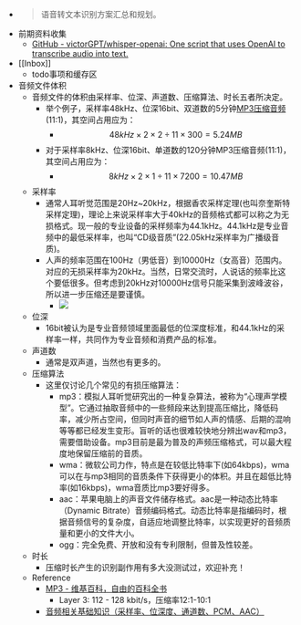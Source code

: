 - > 语音转文本识别方案汇总和规划。
- 前期资料收集
    - [GitHub - victorGPT/whisper-openai: One script that uses OpenAI to transcribe audio into text.](https://github.com/victorGPT/whisper-openai/)
- [[Inbox]]
    - todo事项和缓存区
- 音频文件体积
    - 音频文件的体积由采样率、位深、声道数、压缩算法、时长五者所决定。
        - 举个例子，采样率48kHz、位深16bit、双道数的5分钟[MP3压缩音频](((OOoG9jh6_)))(11:1)，其空间占用应为：
            - $$48kHz \times 2 \times 2 \div 11 \times 300 = 5.24MB$$
        - 对于采样率8kHz、位深16bit、单道数的120分钟MP3压缩音频(11:1)，其空间占用应为：
            - $$8kHz \times 2 \times 1 \div 11 \times 7200 = 10.47MB$$
    - 采样率
        - 通常人耳听觉范围是20Hz~20kHz，根据香农采样定理(也叫奈奎斯特采样定理)，理论上来说采样率大于40kHz的音频格式都可以称之为无损格式。现一般的专业设备的采样频率为44.1kHz。44.1kHz是专业音频中的最低采样率，也叫“CD级音质”(22.05kHz采样率为广播级音质)。
        - 人声的频率范围在100Hz（男低音）到10000Hz（女高音）范围内。对应的无损采样率为20kHz。当然，日常交流时，人说话的频率比这个要低很多。但考虑到20kHz对10000Hz信号只能采集到波峰波谷，所以进一步压缩还是要谨慎。
            - ![](https://firebasestorage.googleapis.com/v0/b/firescript-577a2.appspot.com/o/imgs%2Fapp%2FInsightSphere%2Fpo4bKh0-fM.png?alt=media&token=4340ba1c-a800-40ea-b6db-16e9e7cd274c)
    - 位深
        - 16bit被认为是专业音频领域里面最低的位深度标准，和44.1kHz的采样率一样，共同作为专业音频和消费产品的标准。
    - 声道数
        - 通常是双声道，当然也有更多的。
    - 压缩算法
        - 这里仅讨论几个常见的有损压缩算法：
            - mp3：模拟人耳听觉研究出的一种复杂算法，被称为“心理声学模型”。它通过抽取音频中的一些频段来达到提高压缩比，降低码率，减少所占空间，但同时声音的细节如人声的情感、后期的混响等等都已经发生变形。盲听的话也很难较快地分辨出wav和mp3，需要借助设备。mp3目前是最为普及的声频压缩格式，可以最大程度地保留压缩前的音质。
            - wma：微软公司力作，特点是在较低比特率下(如64kbps)，wma可以在与mp3相同的音质条件下获得更小的体积。并且在超低比特率(如16kbps)，wma音质比mp3要好得多。
            - aac：苹果电脑上的声音文件储存格式。aac是一种动态比特率（Dynamic Bitrate）音频编码格式。动态比特率是指编码时，根据音频信号的复杂度，自适应地调整比特率，以实现更好的音频质量和更小的文件大小。
            - ogg：完全免费、开放和没有专利限制，但普及性较差。
    - 时长
        - 压缩时长产生的识别副作用有多大没测试过，欢迎补充！
    - Reference
        - [MP3 - 维基百科，自由的百科全书](https://zh.wikipedia.org/zh-cn/MP3#MP3的音频品質)
            - Layer 3: 112 - 128 kbit/s，压缩率12:1-10:1
        - [音频相关基础知识（采样率、位深度、通道数、PCM、AAC）](https://blog.csdn.net/qq_41824928/article/details/108124382)
